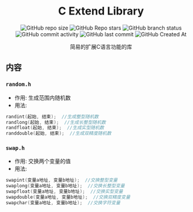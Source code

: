 <div align="center">

# C Extend Library

![GitHub repo size](https://img.shields.io/github/repo-size/Meltide/C-Extend-Library)
![GitHub Repo stars](https://img.shields.io/github/stars/Meltide/C-Extend-Library?style=flat)
![GitHub branch status](https://img.shields.io/github/checks-status/Meltide/C-Extend-Library/main)
![GitHub commit activity](https://img.shields.io/github/commit-activity/t/Meltide/C-Extend-Library)
![GitHub last commit](https://img.shields.io/github/last-commit/Meltide/C-Extend-Library)
![GitHub Created At](https://img.shields.io/github/created-at/Meltide/C-Extend-Library) 

简易的扩展C语言功能的库

</div>

## 内容
### `random.h`
- 作用: 生成范围内随机数
- 用法:
```c
randint(起始, 结束);  //生成整型随机数
randlong(起始, 结束);  //生成长整型随机数
randfloat(起始, 结束);  //生成实型随机数
randdouble(起始, 结束);  //生成双精度随机数
```

### `swap.h`
- 作用: 交换两个变量的值
- 用法:
```c
swapint(变量a地址, 变量b地址);  //交换整型变量
swaplong(变量a地址, 变量b地址);  //交换长整型变量
swapfloat(变量a地址, 变量b地址);  //交换实型变量
swapdouble(变量a地址, 变量b地址);  //交换双精度变量
swapchar(变量a地址, 变量b地址);  //交换字符变量
```